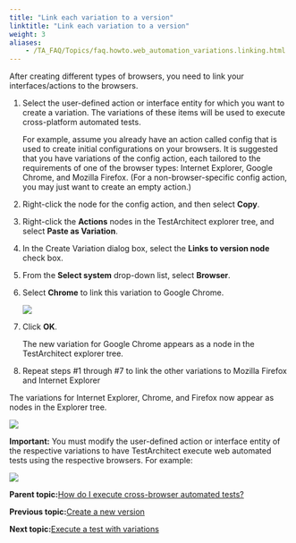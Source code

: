 ```yaml
--- 
title: "Link each variation to a version"
linktitle: "Link each variation to a version"
weight: 3
aliases: 
    - /TA_FAQ/Topics/faq.howto.web_automation_variations.linking.html
---
```


After creating different types of browsers, you need to link your interfaces/actions to the browsers.

1.  Select the user-defined action or interface entity for which you want to create a variation. The variations of these items will be used to execute cross-platform automated tests.

    For example, assume you already have an action called config that is used to create initial configurations on your browsers. It is suggested that you have variations of the config action, each tailored to the requirements of one of the browser types: Internet Explorer, Google Chrome, and Mozilla Firefox. \(For a non-browser-specific config action, you may just want to create an empty action.\)

2.  Right-click the node for the config action, and then select **Copy**.

3.  Right-click the **Actions** nodes in the TestArchitect explorer tree, and select **Paste as Variation**.

4.  In the Create Variation dialog box, select the **Links to version node** check box.

5.  From the **Select system** drop-down list, select **Browser**.

6.  Select **Chrome** to link this variation to Google Chrome.

    ![](/images/TA_Automation/Images/web_automation_link_variation.png)

7.  Click **OK**.

    The new variation for Google Chrome appears as a node in the TestArchitect explorer tree.

8.  Repeat steps \#1 through \#7 to link the other variations to Mozilla Firefox and Internet Explorer


The variations for Internet Explorer, Chrome, and Firefox now appear as nodes in the Explorer tree.

![](/images/TA_Automation/Images/web_automation_linked_variations.png)

**Important:** You must modify the user-defined action or interface entity of the respective variations to have TestArchitect execute web automated tests using the respective browsers. For example:

![](/images/TA_Automation/Images/web_automation_linked_variations_details.png)

**Parent topic:**[How do I execute cross-browser automated tests?](/TA_FAQ/Topics/faq.howto.web_automation_variations.html)

**Previous topic:**[Create a new version](/TA_FAQ/Topics/faq.howto.web_automation_variations.create_new_version.html)

**Next topic:**[Execute a test with variations](/TA_FAQ/Topics/faq.howto.web_automation_variations.executing.html)

